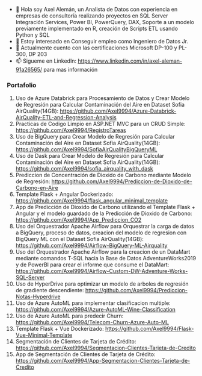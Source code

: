 - 👋 Hola soy Axel Alemán, un Analista de Datos con experiencia en empresas de consultoría realizando proyectos en SQL Server Integración Services, Power BI, PowerQuery, DAX, Soporte a un modelo previamente implementado en R, creación de Scripts ETL usando Python y SQL
- 👀 Estoy interesado en Conseguir empleo como Ingeniero de Datos Jr.
- 🌱 Actualmente cuento con las certificaciones Microsoft DP-100 y PL-300, DP 203
- 📫 Sigueme en LinkedIn: https://www.linkedin.com/in/axel-aleman-91a26565/ para mas información

### Portafolio

1. Uso de Azure Databrick para Procesamiento de Datos y Crear Modelo de Regresión para Calcular Contaminación del Aire en Dataset Sofia AirQuality(14GB): https://github.com/Axel9994/Azure-Databrick-AirQuality-ETL-and-Regression-Analysis
2. Practicas de Codigo Limpio en ASP.NET MVC para un CRUD Simple: https://github.com/Axel9994/RegistroTareas
3. Uso de BigQuery para Crear Modelo de Regresión para Calcular Contaminación del Aire en Dataset Sofia AirQuality(14GB): https://github.com/Axel9994/SofiaAirQualityBigQueryML
4. Uso de Dask para Crear Modelo de Regresión para Calcular Contaminación del Aire en Dataset Sofia AirQuality(14GB): https://github.com/Axel9994/sofia_airquality_with_dask
5. Prediccion de Concentración de Dioxido de Carbono mediante Modelo de Regresión: https://github.com/Axel9994/Prediccion-de-Dioxido-de-Carbono-en-Aire
6. Template Flask + Angular Dockerizado: https://github.com/Axel9994/flask_angular_minimal_template
7. App de Predicción de Dioxido de Carbono utilizando el Template Flask + Angular y el modelo guardado de la Predicción de Dioxido de Carbono: https://github.com/Axel9994/App_Prediccion_CO2
8. Uso del Orquestrador Apache Airflow para Orquestrar la carga de datos a BigQuery, proceso de datos, creacion del modelo de regresion con BigQuery ML con el Dataset Sofia AirQuality(14GB): https://github.com/Axel9994/Airflow-BigQuery-ML-Airquality
9. Uso del Orquestrador Apache Airflow para la creacion de un DataMart mediante comandos T-SQL hacia la Base de Datos AdventureWorks2019 y de PowerBI para crear el informe que consume el DataMart: https://github.com/Axel9994/Airflow-Custom-DW-Adventure-Works-SQL-Server
10. Uso de HyperDrive para optimizar un modelo de arboles de regresión de gradiente descendiente: https://github.com/Axel9994/Prediccion-Notas-Hyperdrive
11. Uso de Azure AutoML para implementar clasificacion multiple: https://github.com/Axel9994/Azure-AutoML-Wine-Classification
12. Uso de Azure AutoML para predecir Churn: https://github.com/Axel9994/Telecom-Churn-Azure-Auto-ML
13. Template Flask + Vue Dockerizado: https://github.com/Axel9994/Flask-Vue-Minimal-Template
14. Segmentación de Clientes de Tarjeta de Crédito: https://github.com/Axel9994/Segmentacion-Clientes-Tarjeta-de-Credito
15. App de Segmentación de Clientes de Tarjeta de Crédito: https://github.com/Axel9994/App-Segmentacion-Clientes-Tarjeta-de-Credito


<!---
Axel9994/Axel9994 is a ✨ special ✨ repository because its `README.md` (this file) appears on your GitHub profile.
You can click the Preview link to take a look at your changes.
--->
